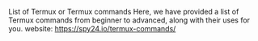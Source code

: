List of Termux or Termux commands
Here, we have provided a list of Termux commands from beginner to advanced, along with their uses for you. website: https://spy24.io/termux-commands/
